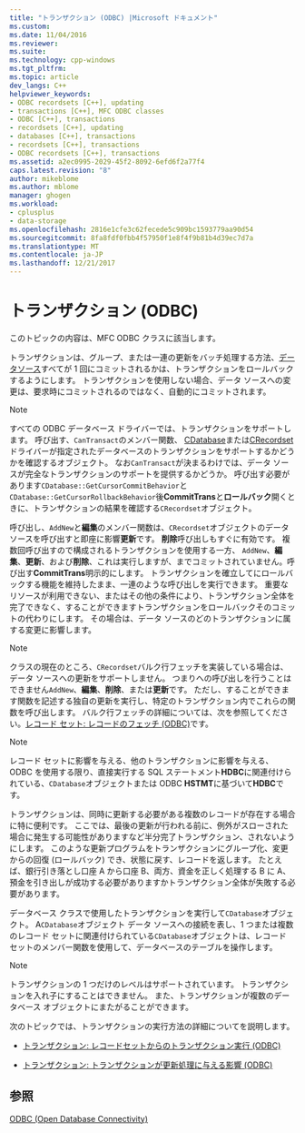 ```yaml
---
title: "トランザクション (ODBC) |Microsoft ドキュメント"
ms.custom: 
ms.date: 11/04/2016
ms.reviewer: 
ms.suite: 
ms.technology: cpp-windows
ms.tgt_pltfrm: 
ms.topic: article
dev_langs: C++
helpviewer_keywords:
- ODBC recordsets [C++], updating
- transactions [C++], MFC ODBC classes
- ODBC [C++], transactions
- recordsets [C++], updating
- databases [C++], transactions
- recordsets [C++], transactions
- ODBC recordsets [C++], transactions
ms.assetid: a2ec0995-2029-45f2-8092-6efd6f2a77f4
caps.latest.revision: "8"
author: mikeblome
ms.author: mblome
manager: ghogen
ms.workload:
- cplusplus
- data-storage
ms.openlocfilehash: 2816e1cfe3c62fecede5c909bc1593779aa90d54
ms.sourcegitcommit: 8fa8fdf0fbb4f57950f1e8f4f9b81b4d39ec7d7a
ms.translationtype: MT
ms.contentlocale: ja-JP
ms.lasthandoff: 12/21/2017
---
```

# <a name="transaction-odbc"></a>トランザクション (ODBC)
このトピックの内容は、MFC ODBC クラスに該当します。  
  
 トランザクションは、グループ、または一連の更新をバッチ処理する方法、[データソース](../../data/odbc/data-source-odbc.md)すべてが 1 回にコミットされるかは、トランザクションをロールバックするようにします。 トランザクションを使用しない場合、データ ソースへの変更は、要求時にコミットされるのではなく、自動的にコミットされます。  
  
> [!NOTE]
>  すべての ODBC データベース ドライバーでは、トランザクションをサポートします。 呼び出す、`CanTransact`のメンバー関数、 [CDatabase](../../mfc/reference/cdatabase-class.md)または[CRecordset](../../mfc/reference/crecordset-class.md)ドライバーが指定されたデータベースのトランザクションをサポートするかどうかを確認するオブジェクト。 なお`CanTransact`が決まるわけでは、データ ソースが完全なトランザクションのサポートを提供するかどうか。 呼び出す必要があります`CDatabase::GetCursorCommitBehavior`と`CDatabase::GetCursorRollbackBehavior`後**CommitTrans**と**ロールバック**開くときに、トランザクションの結果を確認する`CRecordset`オブジェクト。  
  
 呼び出し、`AddNew`と**編集**のメンバー関数は、`CRecordset`オブジェクトのデータ ソースを呼び出すと即座に影響**更新**です。 **削除**呼び出しもすぐに有効です。 複数回呼び出すので構成されるトランザクションを使用する一方、 `AddNew`、**編集**、**更新**、および**削除**、これは実行しますが、までコミットされていません。呼び出す**CommitTrans**明示的にします。 トランザクションを確立してにロールバックする機能を維持したまま、一連のような呼び出しを実行できます。 重要なリソースが利用できない、またはその他の条件により、トランザクション全体を完了できなく、することができますトランザクションをロールバックそのコミットの代わりにします。 その場合は、データ ソースのどのトランザクションに属する変更に影響します。  
  
> [!NOTE]
>  クラスの現在のところ、`CRecordset`バルク行フェッチを実装している場合は、データ ソースへの更新をサポートしません。 つまりへの呼び出しを行うことはできません`AddNew`、**編集**、**削除**、または**更新**です。 ただし、することができます関数を記述する独自の更新を実行し、特定のトランザクション内でこれらの関数を呼び出します。 バルク行フェッチの詳細については、次を参照してください。[レコード セット: レコードのフェッチ (ODBC)](../../data/odbc/recordset-fetching-records-in-bulk-odbc.md)です。  
  
> [!NOTE]
>  レコード セットに影響を与える、他のトランザクションに影響を与える、ODBC を使用する限り、直接実行する SQL ステートメント**HDBC**に関連付けられている、`CDatabase`オブジェクトまたは ODBC **HSTMT**に基づいて**HDBC**です。  
  
 トランザクションは、同時に更新する必要がある複数のレコードが存在する場合に特に便利です。 ここでは、最後の更新が行われる前に、例外がスローされた場合に発生する可能性がありますなど半分完了トランザクション、されないようにします。 このような更新プログラムをトランザクションにグループ化、変更からの回復 (ロールバック) でき、状態に戻す、レコードを返します。 たとえば、銀行引き落とし口座 A から口座 B、両方、資金を正しく処理する B に A、預金を引き出しが成功する必要がありますかトランザクション全体が失敗する必要があります。  
  
 データベース クラスで使用したトランザクションを実行して`CDatabase`オブジェクト。 A`CDatabase`オブジェクト データ ソースへの接続を表し、1 つまたは複数のレコード セットに関連付けられている`CDatabase`オブジェクトは、レコード セットのメンバー関数を使用して、データベースのテーブルを操作します。  
  
> [!NOTE]
>  トランザクションの 1 つだけのレベルはサポートされています。 トランザクションを入れ子にすることはできません。 また、トランザクションが複数のデータベース オブジェクトにまたがることができます。  
  
 次のトピックでは、トランザクションの実行方法の詳細についてを説明します。  
  
-   [トランザクション: レコードセットからのトランザクション実行 (ODBC)](../../data/odbc/transaction-performing-a-transaction-in-a-recordset-odbc.md)  
  
-   [トランザクション: トランザクションが更新処理に与える影響 (ODBC)](../../data/odbc/transaction-how-transactions-affect-updates-odbc.md)  
  
## <a name="see-also"></a>参照  
 [ODBC (Open Database Connectivity)](../../data/odbc/open-database-connectivity-odbc.md)